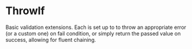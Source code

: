 # ThrowIf
Basic validation extensions.  Each is set up to to throw an appropriate error (or a custom one) on fail condition, or simply return the passed value on success, allowing for fluent chaining.
